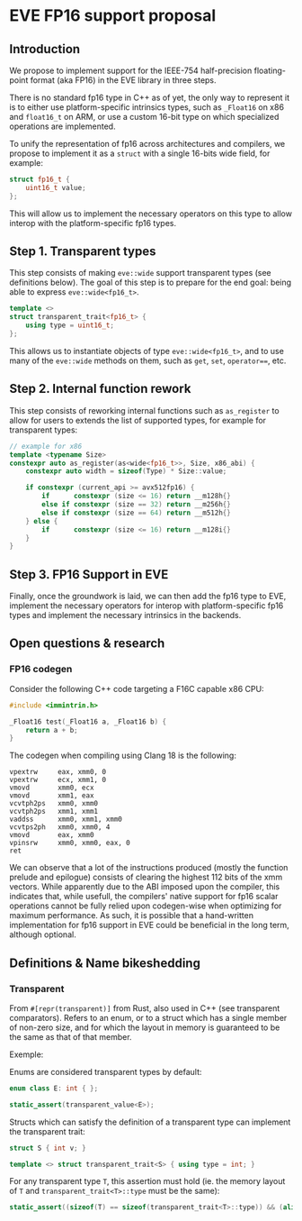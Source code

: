 # EVE FP16 support proposal

## Introduction

We propose to implement support for the IEEE-754 half-precision floating-point format (aka FP16) in the EVE library in three steps.

There is no standard fp16 type in C++ as of yet, the only way to represent it is to either use platform-specific intrinsics types, such as `_Float16` on x86 and `float16_t` on ARM, or use a custom 16-bit type on which specialized operations are implemented.

To unify the representation of fp16 across architectures and compilers, we propose to implement it as a `struct` with a single 16-bits wide field, for example:
```c++
struct fp16_t {
    uint16_t value;
};
```

This will allow us to implement the necessary operators on this type to allow interop with the platform-specific fp16 types.

## Step 1. Transparent types
This step consists of making `eve::wide` support transparent types (see definitions below). The goal of this step is to prepare for the end goal: being able to express `eve::wide<fp16_t>`.

```c++
template <>
struct transparent_trait<fp16_t> {
    using type = uint16_t;
};
```

This allows us to instantiate objects of type `eve::wide<fp16_t>`, and to use many of the `eve::wide` methods on them, such as `get`, `set`, `operator==`, etc.

## Step 2. Internal function rework

This step consists of reworking internal functions such as `as_register` to allow for users to extends the list of supported types, for example for transparent types:

```c++
// example for x86
template <typename Size>
constexpr auto as_register(as<wide<fp16_t>>, Size, x86_abi) {
    constexpr auto width = sizeof(Type) * Size::value;

    if constexpr (current_api >= avx512fp16) {
        if      constexpr (size <= 16) return __m128h{}
        else if constexpr (size == 32) return __m256h{}
        else if constexpr (size == 64) return __m512h{}
    } else {
        if      constexpr (size <= 16) return __m128i{}
    }
}
```

## Step 3. FP16 Support in EVE

Finally, once the groundwork is laid, we can then add the fp16 type to EVE, implement the necessary operators for interop with platform-specific fp16 types and implement the necessary intrinsics in the backends.

## Open questions & research

### FP16 codegen

Consider the following C++ code targeting a F16C capable x86 CPU:
```c++
#include <immintrin.h>

_Float16 test(_Float16 a, _Float16 b) {
    return a + b;
}
```
The codegen when compiling using Clang 18 is the following:
```x86asm
vpextrw     eax, xmm0, 0
vpextrw     ecx, xmm1, 0
vmovd       xmm0, ecx
vmovd       xmm1, eax
vcvtph2ps   xmm0, xmm0 
vcvtph2ps   xmm1, xmm1
vaddss      xmm0, xmm1, xmm0
vcvtps2ph   xmm0, xmm0, 4
vmovd       eax, xmm0 
vpinsrw     xmm0, xmm0, eax, 0
ret
```
We can observe that a lot of the instructions produced (mostly the function prelude and epilogue) consists of clearing the highest 112 bits of the xmm vectors. While apparently due to the ABI imposed upon the compiler, this indicates that, while usefull, the compilers' native support for fp16 scalar operations cannot be fully relied upon codegen-wise when optimizing for maximum performance. As such, it is possible that a hand-written implementation for fp16 support in EVE could be beneficial in the long term, although optional.

## Definitions & Name bikeshedding

### Transparent
From `#[repr(transparent)]` from Rust, also used in C++ (see transparent comparators). Refers to an enum, or to a struct which has a single member of non-zero size, and for which the layout in memory is guaranteed to be the same as that of that member.

Exemple:

Enums are considered transparent types by default:
```c++
enum class E: int { };

static_assert(transparent_value<E>);
```

Structs which can satisfy the definition of a transparent type can implement the transparent trait:
```c++
struct S { int v; }

template <> struct transparent_trait<S> { using type = int; }
```
For any transparent type `T`, this assertion must hold (ie. the memory layout of `T` and `transparent_trait<T>::type` must be the same):
```c++
static_assert((sizeof(T) == sizeof(transparent_trait<T>::type)) && (alignof(T) == alignof(transparent_trait<T>::type)));
```